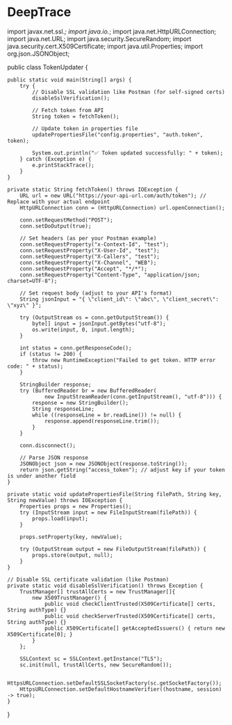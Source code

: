 

# DeepTrace

import javax.net.ssl.*;
import java.io.*;
import java.net.HttpURLConnection;
import java.net.URL;
import java.security.SecureRandom;
import java.security.cert.X509Certificate;
import java.util.Properties;
import org.json.JSONObject;

public class TokenUpdater {

    public static void main(String[] args) {
        try {
            // Disable SSL validation like Postman (for self-signed certs)
            disableSslVerification();

            // Fetch token from API
            String token = fetchToken();

            // Update token in properties file
            updatePropertiesFile("config.properties", "auth.token", token);

            System.out.println("✅ Token updated successfully: " + token);
        } catch (Exception e) {
            e.printStackTrace();
        }
    }

    private static String fetchToken() throws IOException {
        URL url = new URL("https://your-api-url.com/auth/token"); // Replace with your actual endpoint
        HttpURLConnection conn = (HttpURLConnection) url.openConnection();

        conn.setRequestMethod("POST");
        conn.setDoOutput(true);

        // Set headers (as per your Postman example)
        conn.setRequestProperty("x-Context-Id", "test");
        conn.setRequestProperty("X-User-Id", "test");
        conn.setRequestProperty("X-Callers", "test");
        conn.setRequestProperty("X-Channel", "WEB");
        conn.setRequestProperty("Accept", "*/*");
        conn.setRequestProperty("Content-Type", "application/json; charset=UTF-8");

        // Set request body (adjust to your API's format)
        String jsonInput = "{ \"client_id\": \"abc\", \"client_secret\": \"xyz\" }";

        try (OutputStream os = conn.getOutputStream()) {
            byte[] input = jsonInput.getBytes("utf-8");
            os.write(input, 0, input.length);
        }

        int status = conn.getResponseCode();
        if (status != 200) {
            throw new RuntimeException("Failed to get token. HTTP error code: " + status);
        }

        StringBuilder response;
        try (BufferedReader br = new BufferedReader(
                new InputStreamReader(conn.getInputStream(), "utf-8"))) {
            response = new StringBuilder();
            String responseLine;
            while ((responseLine = br.readLine()) != null) {
                response.append(responseLine.trim());
            }
        }

        conn.disconnect();

        // Parse JSON response
        JSONObject json = new JSONObject(response.toString());
        return json.getString("access_token"); // adjust key if your token is under another field
    }

    private static void updatePropertiesFile(String filePath, String key, String newValue) throws IOException {
        Properties props = new Properties();
        try (InputStream input = new FileInputStream(filePath)) {
            props.load(input);
        }

        props.setProperty(key, newValue);

        try (OutputStream output = new FileOutputStream(filePath)) {
            props.store(output, null);
        }
    }

    // Disable SSL certificate validation (like Postman)
    private static void disableSslVerification() throws Exception {
        TrustManager[] trustAllCerts = new TrustManager[]{
            new X509TrustManager() {
                public void checkClientTrusted(X509Certificate[] certs, String authType) {}
                public void checkServerTrusted(X509Certificate[] certs, String authType) {}
                public X509Certificate[] getAcceptedIssuers() { return new X509Certificate[0]; }
            }
        };

        SSLContext sc = SSLContext.getInstance("TLS");
        sc.init(null, trustAllCerts, new SecureRandom());

        HttpsURLConnection.setDefaultSSLSocketFactory(sc.getSocketFactory());
        HttpsURLConnection.setDefaultHostnameVerifier((hostname, session) -> true);
    }
}
